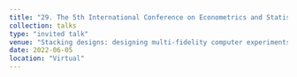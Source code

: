 ```yaml
---
title: "29. The 5th International Conference on Econometrics and Statistics (EcoSta 2022)"
collection: talks
type: "invited talk"
venue: "Stacking designs: designing multi-fidelity computer experiments with confidence"
date: 2022-06-05
location: "Virtual"
---
```

